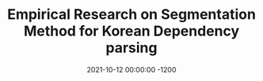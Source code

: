 ---
title:          "Empirical Research on Segmentation Method for Korean Dependency parsing"
date:           2021-10-12 00:00:00 -1200
selected:       false
pub:            "HCLT 2021"
pub_date:       "2021"
cover:          /assets/images/empty_300x200.png
authors:
- Jinu Lee
- Hyemi Cho
- Suyeon Bock
- Hyopil Shin
links:
  Paper: https://koreascience.kr/article/CFKO202130060734837.pdf
---